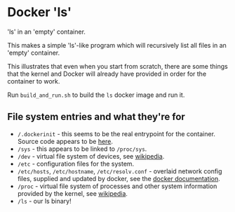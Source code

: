 Docker 'ls'
===========

'ls' in an 'empty' container.

This makes a simple 'ls'-like program which will recursively list all files in
an 'empty' container.

This illustrates that even when you start from scratch, there are some things
that the kernel and Docker will already have provided in order for the
container to work.

Run `build_and_run.sh` to build the `ls` docker image and run it.

File system entries and what they're for
----------------------------------------

- `/.dockerinit` - this seems to be the real entrypoint for the container. Source code appears to be [here](https://github.com/docker/docker/blob/729c9a97822ebee2c978a322d37060454af6bc66/daemon/execdriver/lxc/init.go).
- `/sys` - this appears to be linked to `/proc/sys`.
- `/dev` - virtual file system of devices, see [wikipedia](https://en.wikipedia.org/wiki/Device_file).
- `/etc` - configuration files for the system.
- `/etc/hosts`, `/etc/hostname`, `/etc/resolv.conf` - overlaid network config files, supplied and updated by docker, see the [docker documentation](https://docs.docker.com/articles/networking/).
- `/proc` - virtual file system of processes and other system information provided by the kernel, see [wikipedia](https://en.wikipedia.org/wiki/Procfs).
- `/ls` - our ls binary!
